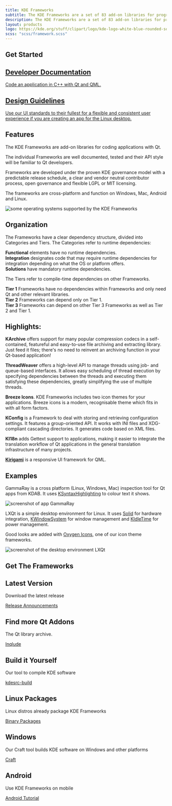 ```yaml
---
title: KDE Frameworks
subtitle: The KDE Frameworks are a set of 83 add-on libraries for programming with Qt.
description: The KDE Frameworks are a set of 83 add-on libraries for programming with Qt.
layout: products
logo: https://kde.org/stuff/clipart/logo/kde-logo-white-blue-rounded-source.svg
scss: "scss/framework.scss"
---
```


<article class="section-links container">
  <h2 class="h1">Get Started</h2>
  <div class="row">
    <div class="p-3 col-12 col-md-6">
      <a href="https://api.kde.org/frameworks/index.html" class="shadow p-3 h-100">
        <h2>Developer Documentation</h2>
        <p>
          Code an application in C++ with Qt and QML.
        </p>
      </a>
    </div>
    <div class="p-3 col-12 col-md-6 h-100">
      <a class="shadow p-3" href="https://hig.kde.org/">
        <h2>Design Guidelines</h2>
        <p>
          Use our UI standards to their fullest for a flexible and consistent user experience if you are creating an app for the Linux desktop.
        </p>
      </a>
    </div>
  </div>
</article>

<article class="container">
  <div class="d-flex py-3 flex-lg-row flex-column">
    <div class="order-1">
      <h1>Features</h1>
      <p>
          The KDE Frameworks are <?php print $numberOfFrameworks ?> add-on libraries for coding applications with Qt.
      </p>
      <p>
          The individual Frameworks are well documented, tested and their API style will be familiar to Qt developers.
      </p>
      <p>
           Frameworks are developed under the proven KDE governance model with a predictable release schedule, a clear and vendor neutral contributor process, open governance and flexible LGPL or MIT licensing.
      </p>
      <p>
          The frameworks are cross-platform and function on Windows, Mac, Android and Linux.
      </p>
    </div>
    <div class="image align-self-center order-3 order-lg-0">
      <img src="platform-icons.png" style="margin: auto; max-width: 90%; height: auto;" alt="some operating systems supported by the KDE Frameworks"/>
    </div>
  </div>
</article>

<article class="section-blue">
  <div class="container py-3">
    <h2 class="h1">Organization</h2>
    <p>
      The Frameworks have a clear dependency structure, divided into Categories and Tiers. The Categories refer to runtime dependencies:
    </p>
    <p>
      <b>Functional</b> elements have no runtime dependencies.<br />
      <b>Integration</b> designates code that may require runtime dependencies for integration depending on what the OS or platform offers.<br />
      <b>Solutions</b> have mandatory runtime dependencies.
    </p>
    <p>
      The Tiers refer to compile-time dependencies on other Frameworks.
    </p>
    <p>
      <b>Tier 1</b> Frameworks have no dependencies within Frameworks and only need Qt and other relevant libraries.<br />
      <b>Tier 2</b> Frameworks can depend only on Tier 1.<br />
      <b>Tier 3</b> Frameworks can depend on other Tier 3 Frameworks as well as Tier 2 and Tier 1.
    </p>
  </div>
</article>

<article class="section-green">
  <div class="container py-3">
    <h2 class="h1 mb-5">Highlights:</h2>
    <div>
      <p>
        <b>KArchive</b> offers support for many popular compression codecs in a self-contained, featureful and easy-to-use file archiving and extracting library. Just feed it files; there's no need to reinvent an archiving function in your Qt-based application!
      </p>
      <p>
        <b>ThreadWeaver</b> offers a high-level API to manage threads using job- and queue-based interfaces. It allows easy scheduling of thread execution by specifying dependencies between the threads and executing them satisfying these dependencies, greatly simplifying the use of multiple threads.
      </p>
      <p>
        <b>Breeze Icons</b>. KDE Frameworks includes two icon themes for your applications.  Breeze icons is a modern, recognisable theme which fits in with all form factors.
      </p>
      <p>
        <b>KConfig</b> is a Framework to deal with storing and retrieving configuration settings. It features a group-oriented API. It works with INI files and XDG-compliant cascading directories. It generates code based on XML files.
      </p>
      <p>
        <b>KI18n</b> adds Gettext support to applications, making it easier to integrate the translation workflow of Qt applications in the general translation infrastructure of many projects.
      </p>
      <p>
        <a href="/frameworks/kirigami"><b>Kirigami</b></a> is a responsive UI framework for QML.
      </p>
    </div>
  </div>
</article>

<article class="container-fluid mx-auto" style="max-width: 1400px">
  <h2 class="h1 text-center">Examples</h2>
    <div class="row my-3">
        <div class="col-12 col-sm-4 align-self-center">
          <p>
            GammaRay is a cross platform (Linux, Windows, Mac) inspection tool for Qt apps from KDAB.  It uses <a href="https://api.kde.org/frameworks/syntax-highlighting/html/index.html">KSyntaxHighlighting</a> to colour text it shows.
          </p>
        </div>
        <img class="img-fluid col-12 col-sm-8" src="gammaray.png" alt="screenshot of app GammaRay"/>
    </div>
    <div class="row my-3">
      <div class="col-12 col-sm-4 order-sm-1 align-self-center">
        <p>
          LXQt is a simple desktop environment for Linux.  It uses <a href="https://api.kde.org/frameworks/solid/html/">Solid</a> for hardware integration, <a href="https://api.kde.org/frameworks/kwindowsystem/html/">KWindowSystem</a> for window management and <a href="https://api.kde.org/frameworks/kidletime/html/">KIdleTime</a> for power management.
        </p>
        <p>
          Good looks are added with <a href="https://invent.kde.org/frameworks/oxygen-icons">Oxygen Icons</a>, one of our icon theme frameworks.
        </p>
      </div>
      <img class="img-fluid col-12 col-sm-8 order-sm-0" src="lxqt.png" alt="screenshot of the desktop environment LXQt" />
    </div>
</article>
<article class="container-fluid">
  <h1>Get The Frameworks</h1>
  <div class="row">
    <div class="p-2 col-12 col-md-4">
      <div class="shadow p-3 h-100">
        <h2>Latest Version</h2>
        <p>
          Download the latest release
        </p>
        <a href="https://www.kde.org/announcements/" target="_blank">Release Announcements</a>
      </div>
    </div>
    <div class="p-2 col-12 col-md-4">
      <div class="shadow p-3 h-100">
        <h2>Find more Qt Addons</h2>
        <p>
            The Qt library archive.
        </p>
        <a href="https://inqlude.org/" target="_blank">Inqlude</a>
      </div>
    </div>
    <div class="p-2 col-12 col-md-4">
      <div class="shadow p-3 h-100">
        <h2>Build it Yourself</h2>
        <p>
            Our tool to compile KDE software
        </p>
        <a href="https://kdesrc-build.kde.org" target="_blank">kdesrc-build</a>
      </div>
    </div>
    <div class="p-2 col-12 col-md-4">
      <div class="shadow p-3 h-100">
        <h2>Linux Packages</h2>
        <p>
            Linux distros already package KDE Frameworks
        </p>
        <a href="https://community.kde.org/Get_KDE_Software_on_Your_Linux_Distro" target="_blank">Binary Packages</a>
      </div>
    </div>
    <div class="p-2 col-12 col-md-4">
      <div class="shadow p-3 h-100">
        <h2>Windows</h2>
        <p>
            Our Craft tool builds KDE software on Windows and other platforms
        </p>
        <a href="https://community.kde.org/Craft" target="_blank">Craft</a>
      </div>
    </div>
    <div class="p-2 col-12 col-md-4">
      <div class="shadow p-3 h-100">
        <h2>Android</h2>
        <p>
            Use KDE Frameworks on mobile
        </p>
        <a href="https://community.kde.org/Android" target="_blank">Android Tutorial</a>
      </div>
    </div>
  </div>
</article>

</main>
<?php
  require('../../aether/footer.php');
